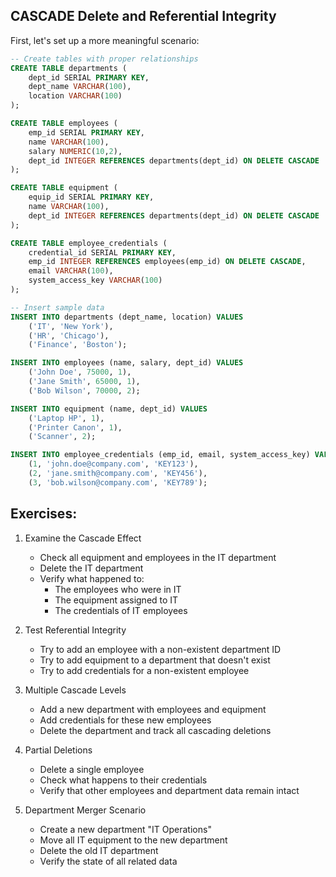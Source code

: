 ## CASCADE Delete and Referential Integrity

First, let's set up a more meaningful scenario:

```sql
-- Create tables with proper relationships
CREATE TABLE departments (
    dept_id SERIAL PRIMARY KEY,
    dept_name VARCHAR(100),
    location VARCHAR(100)
);

CREATE TABLE employees (
    emp_id SERIAL PRIMARY KEY,
    name VARCHAR(100),
    salary NUMERIC(10,2),
    dept_id INTEGER REFERENCES departments(dept_id) ON DELETE CASCADE
);

CREATE TABLE equipment (
    equip_id SERIAL PRIMARY KEY,
    name VARCHAR(100),
    dept_id INTEGER REFERENCES departments(dept_id) ON DELETE CASCADE
);

CREATE TABLE employee_credentials (
    credential_id SERIAL PRIMARY KEY,
    emp_id INTEGER REFERENCES employees(emp_id) ON DELETE CASCADE,
    email VARCHAR(100),
    system_access_key VARCHAR(100)
);

-- Insert sample data
INSERT INTO departments (dept_name, location) VALUES
    ('IT', 'New York'),
    ('HR', 'Chicago'),
    ('Finance', 'Boston');

INSERT INTO employees (name, salary, dept_id) VALUES
    ('John Doe', 75000, 1),
    ('Jane Smith', 65000, 1),
    ('Bob Wilson', 70000, 2);

INSERT INTO equipment (name, dept_id) VALUES
    ('Laptop HP', 1),
    ('Printer Canon', 1),
    ('Scanner', 2);

INSERT INTO employee_credentials (emp_id, email, system_access_key) VALUES
    (1, 'john.doe@company.com', 'KEY123'),
    (2, 'jane.smith@company.com', 'KEY456'),
    (3, 'bob.wilson@company.com', 'KEY789');
```

## Exercises:

1. Examine the Cascade Effect
   - Check all equipment and employees in the IT department
   - Delete the IT department
   - Verify what happened to:
     - The employees who were in IT
     - The equipment assigned to IT
     - The credentials of IT employees

2. Test Referential Integrity
   - Try to add an employee with a non-existent department ID
   - Try to add equipment to a department that doesn't exist
   - Try to add credentials for a non-existent employee

3. Multiple Cascade Levels
   - Add a new department with employees and equipment
   - Add credentials for these new employees
   - Delete the department and track all cascading deletions

4. Partial Deletions
   - Delete a single employee
   - Check what happens to their credentials
   - Verify that other employees and department data remain intact

5. Department Merger Scenario
   - Create a new department "IT Operations"
   - Move all IT equipment to the new department
   - Delete the old IT department
   - Verify the state of all related data
